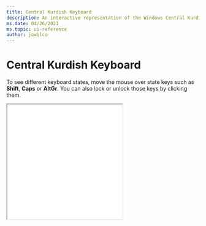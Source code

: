 ```yaml
---
title: Central Kurdish Keyboard
description: An interactive representation of the Windows Central Kurdish keyboard. To see different keyboard states, click or move the mouse over the state keys.
ms.date: 04/26/2021
ms.topic: ui-reference
author: jowilco
---
```


# Central Kurdish Keyboard

To see different keyboard states, move the mouse over state keys such as **Shift**, **Caps** or **AltGr**. You can also lock or unlock those keys by clicking them.

<iframe src="kbdkurd.html" height="300"></iframe>
